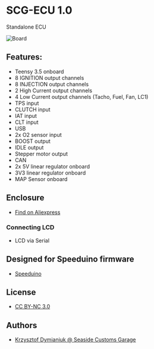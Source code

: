 # SCG-ECU 1.0

Standalone ECU

![Board](board.png?raw=true "Board")

## Features:
* Teensy 3.5 onboard
* 8 IGNITION output channels
* 8 INJECTION output channels
* 2 High Current output channels
* 4 Low Current output channels (Tacho, Fuel, Fan, LC1)
* TPS input
* CLUTCH input
* IAT input
* CLT input
* USB
* 2x O2 sensor input
* BOOST output
* IDLE output
* Stepper motor output
* CAN
* 2x 5V linear regulator onboard
* 3V3 linear regulator onboard
* MAP Sensor onboard

## Enclosure
* [Find on Aliexpress](http://www.aliexpress.com/item/1-set-56-pin-way-automotive-aluminum-ecu-enclosure-box-with-matching-FCI-male-and-female/32857771975.html?spm=a2g0s.9042311.0.0.1ec64c4d8zDLj5) 

### Connecting LCD
* LCD via Serial

## Designed for Speeduino firmware
* [Speeduino](https://speeduino.com/forum/index.php?sid=1e0aa06a340a2449f23dd364df7fc192)

## License
* [CC BY-NC 3.0](https://creativecommons.org/licenses/by-nc/3.0/)

## Authors
* [Krzysztof Dymianiuk @ Seaside Customs Garage](https://www.facebook.com/garage.seasidecustoms)
